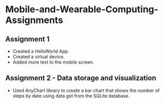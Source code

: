 # Mobile-and-Wearable-Computing-Assignments

## Assignment 1
- Created a HelloWorld App.
- Created a virtual device.
- Added more text to the mobile screen.

## Assignment 2 - Data storage and visualization
- Used AnyChart library to create a bar chart that shows the number of steps by date using data got from the SQLite database.
